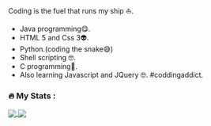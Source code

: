 Coding is the fuel that runs my ship :sailboat:.
- Java programming:yum:.
- HTML 5 and Css 3:alien:.
- Python.(coding the snake:sweat_smile:)
- Shell scripting	:nerd_face:.
- C programming:exploding_head:.
- Also learning Javascript and JQuery	:nerd_face:.
#coddingaddict.

### :fire: My Stats :

<!-- [![Top Langs](https://github-readme-stats.vercel.app/api/top-langs/?username=kabingusam&layout=compact)](https://github.com/kabingusam/github-readme-stats)

[![My Awesome Stats](https://awesome-github-stats.azurewebsites.net/user-stats/kabingusam?cardType=level&theme=github-dark&Ring=EFB7BA)](https://git.io/awesome-stats-card) -->

<a href="https://github.com/kabingusam/github-readme-stats">
  <img align="center" src="[![Top Langs](https://github-readme-stats.vercel.app/api/top-langs/?username=kabingusam&layout=compact)](https://github.com/kabingusam/github-readme-stats)
" />
</a>
<a href="https://github.com/kabingusam/convoychat">
  <img align="center" src="(https://awesome-github-stats.azurewebsites.net/user-stats/kabingusam?cardType=level&theme=github-dark&Ring=EFB7BA)](https://git.io/awesome-stats-card)" />
</a>
